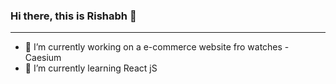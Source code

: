### Hi there, this is Rishabh 👋
---
- 🔭 I’m currently working on a e-commerce website fro watches - Caesium
- 🌱 I’m currently learning React jS
